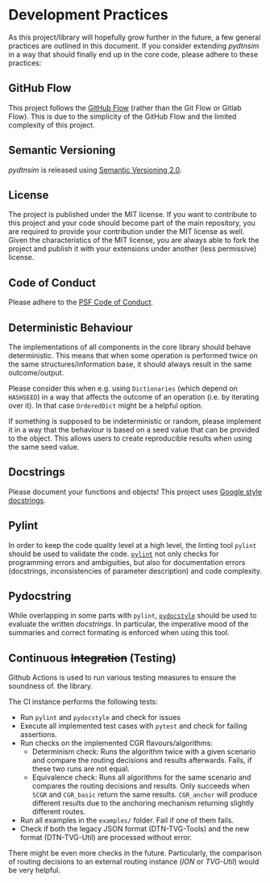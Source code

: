 # Development Practices
As this project/library will hopefully grow further in the future, a few general practices are outlined in this document. If you consider extending *pydtnsim* in a way that should finally end up in the core code, please adhere to these practices:

## GitHub Flow
This project follows the [GitHub Flow](https://guides.github.com/introduction/flow/) (rather than the Git Flow or Gitlab Flow). This is due to the simplicity of the GitHub Flow and the limited complexity of this project.

## Semantic Versioning
*pydtnsim* is released using [Semantic Versioning 2.0](https://semver.org/spec/v2.0.0.html).

## License
The project is published under the MIT license. If you want to contribute to this project and your code should become part of the main repository, you are
required to provide your contribution under the MIT license as well. Given the characteristics of the MIT license, you are always able to fork the project and publish it with your extensions under another (less permissive) license.

## Code of Conduct
Please adhere to the [PSF Code of Conduct](https://www.python.org/psf/codeofconduct/).

## Deterministic Behaviour
The implementations of all components in the core library should behave deterministic. This means that when some operation is performed twice on the same structures/information base, it should always result in the same outcome/output.

Please consider this when e.g. using `Dictionaries` (which depend on `HASHSEED`) in a way that affects the outcome of an operation (i.e. by iterating over it). In that case `OrderedDict` might be a helpful option.

If something is supposed to be indeterministic or random, please implement it in a way that the behaviour is based on a seed value that can be provided to the object. This allows users to create reproducible results when using the same seed value.

## Docstrings
Please document your functions and objects! This project uses [Google style docstrings](http://sphinxcontrib-napoleon.readthedocs.io/en/latest/example_google.html).

## Pylint
In order to keep the code quality level at a high level, the linting tool `pylint` should be used to validate the code. [`pylint`](https://www.pylint.org/) not only checks for programming errors and ambiguities, but also for documentation errors (docstrings, inconsistencies of parameter description) and code complexity.

## Pydocstring
While overlapping in some parts with `pylint`, [`pydocstyle`](http://www.pydocstyle.org/en/2.1.1/) should be used to evaluate the written *docstrings*. In particular, the imperative mood of the summaries and correct formating is enforced when using this tool.

## Continuous ~~Integration~~ (Testing)
Github Actions is used to run various testing measures to ensure the soundness of.
the library.

The CI instance performs the following tests:
- Run `pylint` and `pydocstyle` and check for issues
- Execute all implemented test cases with `pytest` and check for failing assertions.
- Run checks on the implemented CGR flavours/algorithms:
  * Determinism check: Runs the algorithm twice with a given scenario and compare the routing decisions and results afterwards. Fails, if these two runs are not equal.
  * Equivalence check: Runs all algorithms for the same scenario and compares the routing decisions and results. Only succeeds when `SCGR` and `CGR_basic` return the same results. `CGR_anchor` will produce different results due to the anchoring mechanism returning slightly different routes.
- Run all examples in the `examples/` folder. Fail if one of them fails.
- Check if both the legacy JSON format (DTN-TVG-Tools) and the new format (DTN-TVG-Util) are processed without error.

There might be even more checks in the future. Particularly, the comparison of routing decisions to an external routing instance (*ION* or *TVG-Util*) would be very helpful.
